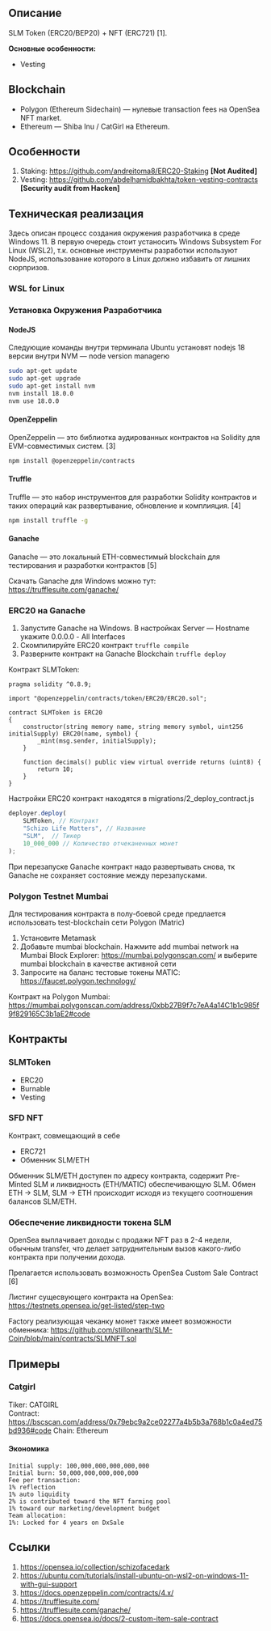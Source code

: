 ## Описание

SLM Token (ERC20/BEP20) + NFT (ERC721) [1].

**Основные особенности:**

* Vesting

## Blockchain

* Polygon (Ethereum Sidechain) — нулевые transaction fees на OpenSea NFT market.
* Ethereum — Shiba Inu / CatGirl на Ethereum.

## Особенности

1. Staking: https://github.com/andreitoma8/ERC20-Staking **[Not Audited]**
2. Vesting: https://github.com/abdelhamidbakhta/token-vesting-contracts **[Security audit from Hacken]**

## Техническая реализация

Здесь описан процесс создания окружения разработчика в среде Windows 11. В первую очередь стоит устаносить Windows Subsystem For Linux (WSL2), т.к. основные инструменты разработки используют NodeJS, использование которого в Linux должно избавить от лишних сюрпризов.

### WSL for Linux

### Установка Окружения Разработчика

#### NodeJS

Следующие команды внутри терминала Ubuntu установят nodejs 18 версии внутри NVM — node version managerю

```bash
sudo apt-get update
sudo apt-get upgrade
sudo apt-get install nvm
nvm install 18.0.0
nvm use 18.0.0 
```

#### OpenZeppelin

OpenZeppelin — это библиотка аудированных контрактов на Solidity для EVM-совместимых систем. [3]

```bash
npm install @openzeppelin/contracts
```

#### Truffle 

Truffle — это набор инструментов для разработки Solidity контрактов и таких операций как развертывание, обновление и комплияция. [4]

```bash
npm install truffle -g
```

#### Ganache

Ganache — это локальный ETH-совместимый blockchain для тестирования и разработки контрактов [5]

Скачать Ganache для Windows можно тут: <https://trufflesuite.com/ganache/>

### ERC20 на Ganache

1. Запустите Ganache на Windows. В настройках Server — Hostname укажите 0.0.0.0 - All Interfaces
2. Скомпилируйте ERC20 контракт ```truffle compile```
3. Разверните контракт на Ganache Blockchain ```truffle deploy``` 

Контракт SLMToken:

```solidity
pragma solidity ^0.8.9;

import "@openzeppelin/contracts/token/ERC20/ERC20.sol";

contract SLMToken is ERC20 
{
    constructor(string memory name, string memory symbol, uint256 initialSupply) ERC20(name, symbol) {
        _mint(msg.sender, initialSupply);
    }
    
    function decimals() public view virtual override returns (uint8) {
        return 10;
    }
}
```

Настройки ERC20 контракт находятся в migrations/2_deploy_contract.js

```javascript
deployer.deploy(
    SLMToken, // Контракт
    "Schizo Life Matters", // Название
    "SLM",  // Тикер
    10_000_000 // Количество отчеканенных монет
);

```

При перезапуске Ganache контракт надо развертывать снова, тк Ganache не сохраняет состояние между перезапусками.

### Polygon Testnet Mumbai

Для тестирования контракта в полу-боевой среде предлается использовать test-blockchain сети Polygon (Matric)

1. Установите Metamask
2. Добавьте mumbai blockchain. Нажмите add mumbai network на Mumbai Block Explorer: https://mumbai.polygonscan.com/ и выберите mumbai blockchain в качестве активной сети
3. Запросите на баланс тестовые токены MATIC: https://faucet.polygon.technology/

Контракт на Polygon Mumbai: https://mumbai.polygonscan.com/address/0xbb27B9f7c7eA4a14C1b1c985f9f829165C3b1aE2#code

## Контракты

### SLMToken

* ERC20
* Burnable
* Vesting

### SFD NFT

Контракт, совмещающий в себе

* ERC721 
* Обменник SLM/ETH

Обменник SLM/ETH доступен по адресу контракта, содержит Pre-Minted SLM и ликвидность (ETH/MATIC) обеспечивающую SLM. Обмен ETH -> SLM, SLM -> ETH происходит исходя из текущего соотношения балансов SLM/ETH.

### Обеспечение ликвидности токена SLM

OpenSea выплачивает доходы с продажи NFT раз в 2-4 недели, обычным transfer, что делает затруднительным вызов какого-либо контракта при получении дохода.

Прелагается использовать возможность OpenSea Custom Sale Contract [6]

Листинг сущесвующего контракта на OpenSea: https://testnets.opensea.io/get-listed/step-two

Factory реализующая чеканку монет также имеет возможности обменника: https://github.com/stillonearth/SLM-Coin/blob/main/contracts/SLMNFT.sol

## Примеры

### Catgirl

Tiker: CATGIRL\
Contract: https://bscscan.com/address/0x79ebc9a2ce02277a4b5b3a768b1c0a4ed75bd936#code
Chain: Ethereum

#### Экономика

```
Initial supply: 100,000,000,000,000,000
Initial burn: 50,000,000,000,000,000
Fee per transaction:
1% reflection
1% auto liquidity
2% is contributed toward the NFT farming pool
1% toward our marketing/development budget
Team allocation:
1%: Locked for 4 years on DxSale
```
    
## Ссылки 

1. https://opensea.io/collection/schizofacedark
2. https://ubuntu.com/tutorials/install-ubuntu-on-wsl2-on-windows-11-with-gui-support
3. https://docs.openzeppelin.com/contracts/4.x/
4. https://trufflesuite.com/
5. https://trufflesuite.com/ganache/
6. https://docs.opensea.io/docs/2-custom-item-sale-contract
